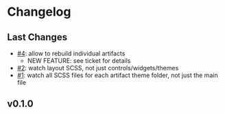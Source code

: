 # Changelog

## Last Changes

- [#4](https://github.com/LaxarJS/grunt-laxar-compass/issues/4): allow to rebuild individual artifacts
    + NEW FEATURE: see ticket for details
- [#2](https://github.com/LaxarJS/grunt-laxar-compass/issues/2): watch layout SCSS, not just controls/widgets/themes
- [#1](https://github.com/LaxarJS/grunt-laxar-compass/issues/1): watch all SCSS files for each artifact theme folder, not just the main file


## v0.1.0
